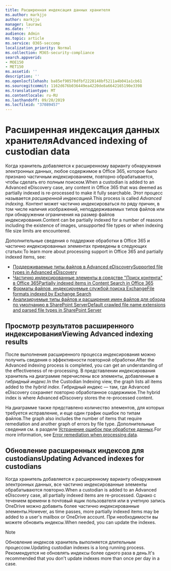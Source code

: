 ```yaml
---
title: Расширенная индексация данных хранителя
ms.author: markjjo
author: markjjo
manager: laurawi
ms.date: ''
audience: Admin
ms.topic: article
ms.service: O365-seccomp
localization_priority: Normal
ms.collection: M365-security-compliance
search.appverid:
- MOE150
- MET150
ms.assetid: ''
description: ''
ms.openlocfilehash: ba85ef90570dfbf2228148bf5211a4b041a1cb61
ms.sourcegitcommit: 1162d676b036449ea4220de8a6642165190e3398
ms.translationtype: MT
ms.contentlocale: ru-RU
ms.lasthandoff: 09/20/2019
ms.locfileid: "37089457"
---
```

# <a name="advanced-indexing-of-custodian-data"></a><span data-ttu-id="1fe1e-102">Расширенная индексация данных хранителя</span><span class="sxs-lookup"><span data-stu-id="1fe1e-102">Advanced indexing of custodian data</span></span>

<span data-ttu-id="1fe1e-103">Когда хранитель добавляется к расширенному варианту обнаружения электронных данных, любое содержимое в Office 365, которое было признано частичным индексированием, повторно обрабатывается, чтобы сделать его полным поиском.</span><span class="sxs-lookup"><span data-stu-id="1fe1e-103">When a custodian is added to an Advanced eDiscovery case, any content in Office 365 that was deemed as partially indexed is re-processed to make it fully searchable.</span></span>  <span data-ttu-id="1fe1e-104">Этот процесс называется *расширенной индексацией*.</span><span class="sxs-lookup"><span data-stu-id="1fe1e-104">This process is called *Advanced indexing*.</span></span> <span data-ttu-id="1fe1e-105">Контент может частично индексироваться по ряду причин, в том числе наличия изображений, неподдерживаемых типов файлов или при обнаружении ограничения на размер файлов индексирования.</span><span class="sxs-lookup"><span data-stu-id="1fe1e-105">Content can be partially indexed for a number of reasons including the existence of images, unsupported file types or when indexing file size limits are encountered.</span></span>

<span data-ttu-id="1fe1e-106">Дополнительные сведения о поддержке обработки в Office 365 и частично индексированных элементах приведены в следующих статьях:</span><span class="sxs-lookup"><span data-stu-id="1fe1e-106">To learn more about processing support in Office 365 and partially indexed items, see:</span></span>

- [<span data-ttu-id="1fe1e-107">Поддерживаемые типы файлов в Advanced eDiscovery</span><span class="sxs-lookup"><span data-stu-id="1fe1e-107">Supported file types in Advanced eDiscovery</span></span>](supported-filetypes-ediscovery20.md)
- [<span data-ttu-id="1fe1e-108">Частично индексированные элементы в средстве "Поиск контента" в Office 365</span><span class="sxs-lookup"><span data-stu-id="1fe1e-108">Partially indexed items in Content Search in Office 365</span></span>](partially-indexed-items-in-content-search.md)
- [<span data-ttu-id="1fe1e-109">Форматы файлов, индексируемые службой поиска Exchange</span><span class="sxs-lookup"><span data-stu-id="1fe1e-109">File formats indexed by Exchange Search</span></span>](https://docs.microsoft.com/en-us/exchange/file-formats-indexed-by-exchange-search-exchange-2013-help)
- [<span data-ttu-id="1fe1e-110">Анализируемые типы файлов и расширения имен файлов для обхода по умолчанию в SharePoint Server</span><span class="sxs-lookup"><span data-stu-id="1fe1e-110">Default crawled file name extensions and parsed file types in SharePoint Server</span></span>](https://docs.microsoft.com/en-us/SharePoint/technical-reference/default-crawled-file-name-extensions-and-parsed-file-types)

## <a name="viewing-advanced-indexing-results"></a><span data-ttu-id="1fe1e-111">Просмотр результатов расширенного индексирования</span><span class="sxs-lookup"><span data-stu-id="1fe1e-111">Viewing Advanced indexing results</span></span>

<span data-ttu-id="1fe1e-112">После выполнения расширенного процесса индексирования можно получить сведения о эффективности повторной обработки.</span><span class="sxs-lookup"><span data-stu-id="1fe1e-112">After the Advanced indexing process is completed, you can get an understanding of the effectiveness of re-processing.</span></span>  <span data-ttu-id="1fe1e-113">В представлении индексирования хранитель на диаграмме перечислены все элементы, добавленные в *гибридный индекс*.</span><span class="sxs-lookup"><span data-stu-id="1fe1e-113">In the Custodian Indexing view, the graph lists all items added to the *hybrid index*.</span></span>  <span data-ttu-id="1fe1e-114">Гибридный индекс — там, где Advanced eDiscovery сохраняет повторно обработанное содержимое.</span><span class="sxs-lookup"><span data-stu-id="1fe1e-114">The hybrid index is where Advanced eDiscovery stores the re-processed content.</span></span>

<span data-ttu-id="1fe1e-115">На диаграмме также представлено количество элементов, для которых требуется исправление, и еще один график ошибок по типам файлов.</span><span class="sxs-lookup"><span data-stu-id="1fe1e-115">The graph also includes the number of items that require remediation and another graph of errors by file type.</span></span> <span data-ttu-id="1fe1e-116">Дополнительные сведения см. в разделе [Устранение ошибок при обработке данных](error-remediation.md).</span><span class="sxs-lookup"><span data-stu-id="1fe1e-116">For more information, see [Error remediation when processing data](error-remediation.md).</span></span>

## <a name="updating-advanced-indexes-for-custodians"></a><span data-ttu-id="1fe1e-117">Обновление расширенных индексов для custodians</span><span class="sxs-lookup"><span data-stu-id="1fe1e-117">Updating Advanced indexes for custodians</span></span>

<span data-ttu-id="1fe1e-118">Когда хранитель добавляется к расширенному варианту обнаружения электронных данных, все частично индексированные элементы обрабатываются повторно.</span><span class="sxs-lookup"><span data-stu-id="1fe1e-118">When a custodian is added to an Advanced eDiscovery case, all partially indexed items are re-processed.</span></span> <span data-ttu-id="1fe1e-119">Однако с течением времени в почтовый ящик пользователя или в учетную запись OneDrive можно добавить более частично индексированные элементы.</span><span class="sxs-lookup"><span data-stu-id="1fe1e-119">However, as time passes, more partially indexed items may be added to a user's mailbox or OneDrive account.</span></span>  <span data-ttu-id="1fe1e-120">При необходимости вы можете обновить индексы.</span><span class="sxs-lookup"><span data-stu-id="1fe1e-120">When needed, you can update the indexes.</span></span>

> [!NOTE]
> <span data-ttu-id="1fe1e-121">Обновление индексов хранитель выполняется длительным процессом.</span><span class="sxs-lookup"><span data-stu-id="1fe1e-121">Updating custodian indexes is a long running process.</span></span> <span data-ttu-id="1fe1e-122">Рекомендуется не обновлять индексы более одного раза в день.</span><span class="sxs-lookup"><span data-stu-id="1fe1e-122">It's recommended that you don't update indexes more than once per day in a case.</span></span>
